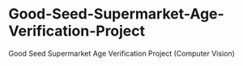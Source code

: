 # Good-Seed-Supermarket-Age-Verification-Project
Good Seed Supermarket Age Verification Project  (Computer Vision)
